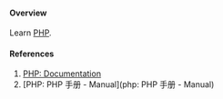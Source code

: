 #### Overview

Learn [PHP](https://www.php.net/).

#### References

1. [PHP: Documentation](https://www.php.net/docs.php)
2. [PHP: PHP 手册 - Manual](php: PHP 手册 - Manual)